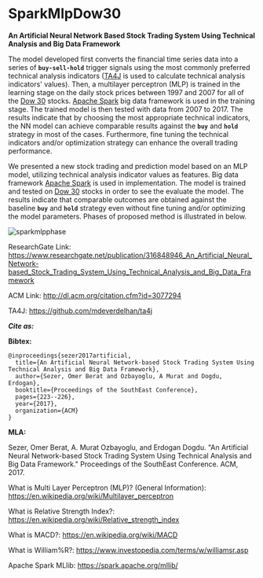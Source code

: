 # SparkMlpDow30 
**An Artificial Neural Network Based Stock Trading System Using Technical Analysis and Big Data Framework**

The model developed first converts the financial time series data into a series of **`buy-sell-hold`** trigger signals using the most commonly preferred technical analysis indicators ([TA4J](https://github.com/mdeverdelhan/ta4j-origins/) is used to calculate technical analysis indicators' values). Then, a multilayer perceptron (MLP) is trained in the learning stage on the daily stock prices between 1997 and 2007 for all of the [Dow 30](http://www.investopedia.com/terms/d/dow-30.asp) stocks. [Apache Spark](https://spark.apache.org/) big data framework is used in the training stage. The trained model is then tested with data from 2007 to 2017. The results indicate that by choosing the most appropriate technical indicators, the NN model can achieve comparable results against the **`buy`** and **`hold`** strategy in most of the cases. Furthermore, fine tuning the technical indicators and/or optimization strategy can enhance the overall trading performance.

We presented a new stock trading and prediction model based on an MLP model, utilizing technical analysis indicator values as features. Big data framework [Apache Spark](https://spark.apache.org/) is used in implementation. The model is trained and tested on [Dow 30](http://www.investopedia.com/terms/d/dow-30.asp) stocks in order to see the evaluate the model. The results indicate that comparable outcomes are obtained against the baseline **`buy`** and **`hold`** strategy even without fine tuning and/or optimizing the model parameters. Phases of proposed method is illustrated in below.


![sparkmlpphase](https://user-images.githubusercontent.com/10358317/37893083-a15a70a0-30e2-11e8-83bb-5a079a7ed179.png)


ResearchGate Link:
https://www.researchgate.net/publication/316848946_An_Artificial_Neural_Network-based_Stock_Trading_System_Using_Technical_Analysis_and_Big_Data_Framework

ACM Link:
http://dl.acm.org/citation.cfm?id=3077294

TA4J: https://github.com/mdeverdelhan/ta4j

_**Cite as:**_

**Bibtex:**

```
@inproceedings{sezer2017artificial,
  title={An Artificial Neural Network-based Stock Trading System Using Technical Analysis and Big Data Framework},
  author={Sezer, Omer Berat and Ozbayoglu, A Murat and Dogdu, Erdogan},
  booktitle={Proceedings of the SouthEast Conference},
  pages={223--226},
  year={2017},
  organization={ACM}
}
```

**MLA:**

Sezer, Omer Berat, A. Murat Ozbayoglu, and Erdogan Dogdu. "An Artificial Neural Network-based Stock Trading System Using Technical Analysis and Big Data Framework." Proceedings of the SouthEast Conference. ACM, 2017.


What is Multi Layer Perceptron (MLP)? (General Information): https://en.wikipedia.org/wiki/Multilayer_perceptron

What is Relative Strength Index?: https://en.wikipedia.org/wiki/Relative_strength_index

What is MACD?: https://en.wikipedia.org/wiki/MACD

What is William%R?: https://www.investopedia.com/terms/w/williamsr.asp

Apache Spark MLlib: https://spark.apache.org/mllib/

